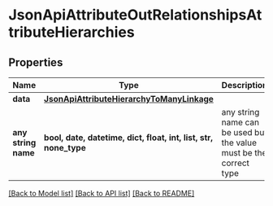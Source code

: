 # JsonApiAttributeOutRelationshipsAttributeHierarchies


## Properties
Name | Type | Description | Notes
------------ | ------------- | ------------- | -------------
**data** | [**JsonApiAttributeHierarchyToManyLinkage**](JsonApiAttributeHierarchyToManyLinkage.md) |  | 
**any string name** | **bool, date, datetime, dict, float, int, list, str, none_type** | any string name can be used but the value must be the correct type | [optional]

[[Back to Model list]](../README.md#documentation-for-models) [[Back to API list]](../README.md#documentation-for-api-endpoints) [[Back to README]](../README.md)


